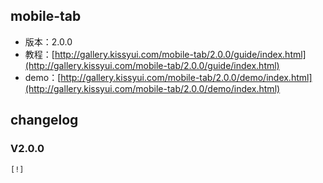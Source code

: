 ## mobile-tab

* 版本：2.0.0
* 教程：[http://gallery.kissyui.com/mobile-tab/2.0.0/guide/index.html](http://gallery.kissyui.com/mobile-tab/2.0.0/guide/index.html)
* demo：[http://gallery.kissyui.com/mobile-tab/2.0.0/demo/index.html](http://gallery.kissyui.com/mobile-tab/2.0.0/demo/index.html)

## changelog

### V2.0.0

    [!]


